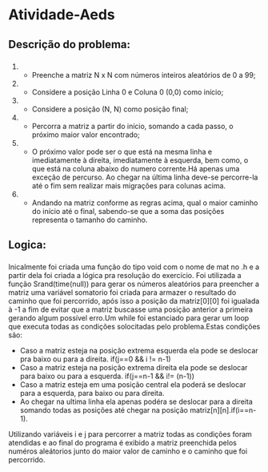 # Atividade-Aeds
 
## Descrição do problema:
### 
1. - Preenche a matriz N x N com números inteiros aleatórios de 0 a 99;

2. - Considere a posição Linha 0 e Coluna 0 (0,0) como início;

3. - Considere a posição (N, N) como posição final;

4. - Percorra a matriz a partir do início, somando a cada passo, o próximo maior valor encontrado;

5. - O próximo valor pode ser o que está na mesma linha e imediatamente à direita, imediatamente à esquerda, bem como, o que está na coluna abaixo do numero corrente.Há apenas uma exceção de percurso. Ao chegar na última linha deve-se percorre-la até o fim sem realizar mais migrações para colunas acima. 

6. - Andando na matriz conforme as regras acima, qual o maior caminho do início até o final, sabendo-se que a soma das posições representa o tamanho do caminho.

## Logica:
###
 Inicalmente foi criada uma função do tipo void com o nome de mat no .h e a partir dela foi criada a lógica pra resolução do exercício. Foi utilizada a função Srand(time(null)) para gerar os números aleatórios para preencher a matriz uma variável somatorio foi criada para armazer o resultado do caminho que foi percorrido, após isso a posição da matriz[0][0] foi igualada à -1 a fim de evitar que a matriz buscasse uma posição anterior a primeira gerando algum possível erro.Um while foi estanciado para gerar um loop que executa todas as condições solocitadas pelo problema.Estas condições são:
 - Caso a matriz esteja na posição extrema esquerda ela pode se deslocar pra baixo ou para a direita. if(j==0 && i != n-1)
 - Caso a matriz esteja na posição extrema direita ela pode se deslocar para baixo ou para a esquerda. if(j==n-1 && i!= (n-1))
 - Caso a matriz esteja em uma posição central ela poderá se deslocar para a esquerda, para baixo ou para direita.
 - Ao chegar na ultima linha ela apenas podéra se deslocar para a direita somando todas as posições até chegar na posição matriz[n][n].if(i==n-1).
 
Utilizando variáveis i e j para percorrer a matriz todas as condições foram atendidas e ao final do programa é exibido a matriz preenchida pelos numéros aleátorios junto do maior valor de caminho e o caminho que foi percorrido.
